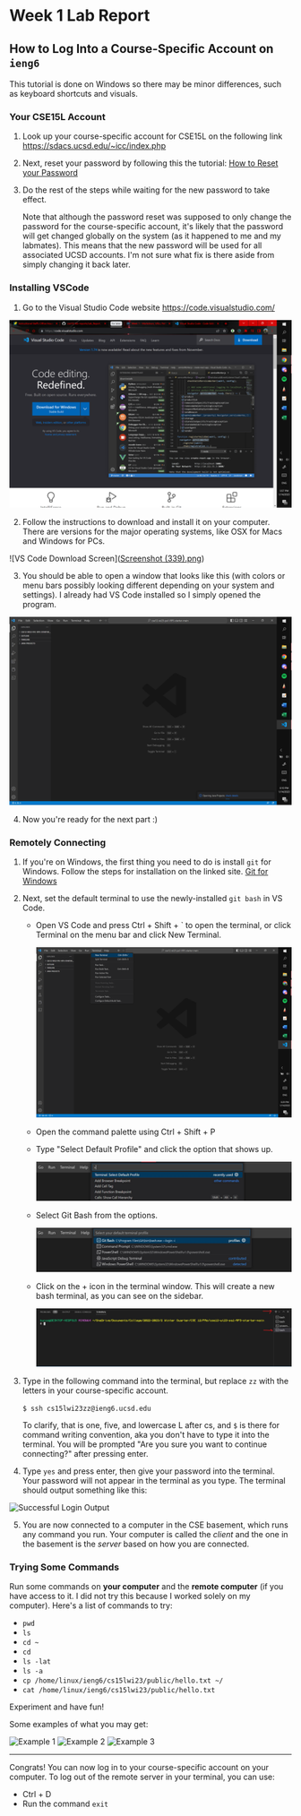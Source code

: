 # Week 1 Lab Report

## How to Log Into a Course-Specific Account on `ieng6`
This tutorial is done on Windows so there may be minor differences, such as keyboard shortcuts and visuals.

### Your CSE15L Account

1. Look up your course-specific account for CSE15L on the following link https://sdacs.ucsd.edu/~icc/index.php

2. Next, reset your password by following this the tutorial:
   [How to Reset your Password](https://docs.google.com/document/d/1hs7CyQeh-MdUfM9uv99i8tqfneos6Y8bDU0uhn1wqho/edit)

3. Do the rest of the steps while waiting for the new password to take effect.

   Note that although the password reset was supposed to only change the password for the course-specific account, it's likely that the password will get changed globally on the system (as it happened to me and my labmates). This means that the new password will be used for all associated UCSD accounts. I'm not sure what fix is there aside from simply changing it back later.

### Installing VSCode
1. Go to the Visual Studio Code website https://code.visualstudio.com/

![VS Code Website Home](https://github.com/sbalatbat/cse15l-lab-reports/blob/main/Screenshot%20(338).png)

2. Follow the instructions to download and install it on your computer.  There are versions for the major operating systems, like OSX for Macs and Windows for PCs.

![VS Code Download Screen]([Screenshot (339).png](https://github.com/sbalatbat/cse15l-lab-reports/blob/main/Screenshot%20(339).png))

3. You should be able to open a window that looks like this (with colors or menu bars possibly looking different depending on your system and settings). I already had VS Code installed so I simply opened the program.

![VS Code Home](https://github.com/sbalatbat/cse15l-lab-reports/blob/main/Screenshot%20(340).png)

4. Now you're ready for the next part :)

### Remotely Connecting

1. If you're on Windows, the first thing you need to do is install `git` for Windows. Follow the steps for installation on the linked site. [Git for Windows](https://gitforwindows.org/)

2. Next, set the default terminal to use the newly-installed `git bash` in VS Code.
   * Open VS Code and press Ctrl + Shift + \` to open the terminal, or click Terminal on the menu bar and click New Terminal.
     
     ![Open New Terminal](https://github.com/sbalatbat/cse15l-lab-reports/blob/main/Screenshot%20(341).png)
   * Open the command palette using Ctrl + Shift + P
   * Type "Select Default Profile" and click the option that shows up.
     
     ![Select Default Profile](https://github.com/sbalatbat/cse15l-lab-reports/blob/main/Screenshot%202023-01-14%20183700.jpg)
   * Select Git Bash from the options.
   
     ![Select Git Bash](https://github.com/sbalatbat/cse15l-lab-reports/blob/main/Screenshot%202023-01-14%20184946.jpg)
   * Click on the + icon in the terminal window. This will create a new bash terminal, as you can see on the sidebar.
     
     ![New Bash Terminal](https://github.com/sbalatbat/cse15l-lab-reports/blob/main/Screenshot%202023-01-14%20185714.jpg)
3. Type in the following command into the terminal, but replace `zz` with the letters in your course-specific account.

   ```$ ssh cs15lwi23zz@ieng6.ucsd.edu```

   To clarify, that is one, five, and lowercase L after cs, and `$` is there for command writing convention, aka you don't have to type it into the terminal. You will be prompted "Are you sure you want to continue connecting?" after pressing enter.

4. Type `yes` and press enter, then give your password into the terminal. Your password will not appear in the terminal as you type. The terminal should output something like this:

![Successful Login Output](https://github.com/sbalatbat/cse15l-lab-reports/blob/main/Screenshot%20(After%20Command).png)

5. You are now connected to a computer in the CSE basement, which runs any command you run. Your computer is called the *client* and the one in the basement is the *server* based on how you are connected.

### Trying Some Commands

Run some commands on **your computer** and the **remote computer** (if you have access to it. I did not try this because I worked solely on my computer). Here's a list of commands to try:
   * `pwd`
   * `ls`
   * `cd ~`
   * `cd`
   * `ls -lat`
   * `ls -a`
   * `cp /home/linux/ieng6/cs15lwi23/public/hello.txt ~/`
   * `cat /home/linux/ieng6/cs15lwi23/public/hello.txt`

Experiment and have fun!

Some examples of what you may get:

![Example 1](https://github.com/sbalatbat/cse15l-lab-reports/blob/main/Screenshot%20(commands%201).png)
![Example 2](https://github.com/sbalatbat/cse15l-lab-reports/blob/main/Screenshot%20(commands%202).png)
![Example 3](https://github.com/sbalatbat/cse15l-lab-reports/blob/main/Screenshot%20(commands%203).png)

---
Congrats! You can now log in to your course-specific account on your computer. To log out of the remote server in your terminal, you can use:
   * Ctrl + D
   * Run the command `exit`
